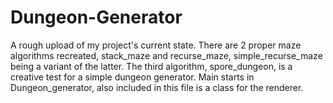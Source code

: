 # Dungeon-Generator

A rough upload of my project's current state.
There are 2 proper maze algorithms recreated, stack_maze and recurse_maze, simple_recurse_maze being a variant of the latter.
The third algorithm, spore_dungeon, is a creative test for a simple dungeon generator.
Main starts in Dungeon_generator, also included in this file is a class for the renderer.
